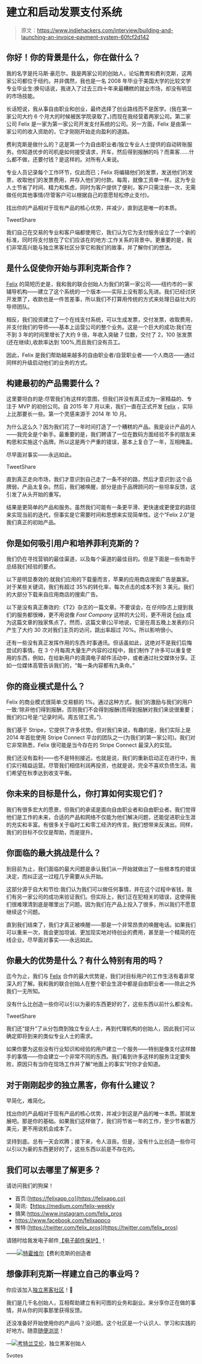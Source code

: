 # 建立和启动发票支付系统

> 原文：<https://www.indiehackers.com/interview/building-and-launching-an-invoice-payment-system-60fcf2d142>

## 你好！你的背景是什么，你在做什么？

我的名字是托马斯·豪厄尔，我是两家公司的创始人，论坛教育和费利克斯，这两家公司都位于纽约。并非偶然，我也是一名 2008 年毕业于美国大学的比较文学专业毕业生:换句话说，我进入了过去三四十年来最糟糕的就业市场，却没有明显的市场技能。

长话短说，我从事自由职业和创业，最终选择了创业路线而不是医学。(我在第一家公司大约 6 个月大的时候被医学院录取了。)而现在我经营着两家公司。第二家公司 Felix 是一家为第一家公司开发支付系统的公司。另一方面，Felix 是由第一家公司的收入资助的，它才刚刚开始走向盈利的道路。

费利克斯是做什么的？这是第一个为自由职业者/独立专业人士提供的自动转账服务。你知道优步的司机是如何接受请求，开车，然后得到报酬的吗？而乘客……什么都不做，还要付钱？是这样的。对所有人来说。

专业人员记录每个工作环节，仅此而已；Felix 将编辑他们的发票，发送他们的发票，收取他们的发票费用，并存入他们的付款。每周，就像工资单一样。这为专业人士节省了时间、精力和焦虑，同时为客户提供了便利，客户只需注册一次，无需做任何其他事情(尽管客户可以根据自己的意愿轻松停止支付)。

找出你的产品相对于现有产品的核心优势，并减少，直到这是唯一的本质。

TweetShare

我们自己在交易的专业和客户端都使用它，我们认为它为支付服务设立了一个新的标准，同时将支付放在了它们应该在的地方:工作关系的背景中。更重要的是，我们非常高兴能与独立黑客社区分享它和我们的故事，并了解你们的想法。

## 是什么促使你开始与菲利克斯合作？

[Felix](https://felixapp.co) 的简短历史是，我和我的联合创始人为我们的第一家公司——纽约市的一家辅导机构——建立了这个系统的一个版本——实际上没有那么先进。我们已经讨厌开发票了，收款也是一件苦差事，所以我们不打算用传统的方式来处理日益壮大的导师团队。

相反，我们投资建立了一个在线支付系统，可以生成发票，交付发票，收取费用，并支付我们的导师——基本上运营公司的整个业务。这是一个巨大的成功:我们在不到 3 年的时间里增长了大约 9 倍，年收入突破 7 位数，交付了 2，100 张发票(还在继续),收款率达到 100%,而且我们没有员工。

因此，Felix 是我们帮助越来越多的自由职业者/自营职业者——个人商店——通过同样的升级启动他们的业务的方式。

## 构建最初的产品需要什么？

这里要坦白的是:尽管我们有这样的意图，但我们并没有真正成为一家精益的、专注于 MVP 的初创公司。自 2015 年 7 月以来，我们一直在正式开发 [Felix](https://felixapp.co) ，实际上比那要长一些。第一个灵感来源于 2014 年 10 月。

为什么这么久？因为我们花了一年时间打造了一个糟糕的产品。我是设计产品的人——我完全是个新手。最重要的是，我们聘请了一位在数码方面经验不多的朋友来构思和实施这个品牌。所以这是两个严重的错误，基本上复合了一年，互相掩盖。

尽早面对事实——永远如此。

TweetShare

直到真正走向市场，我们才意识到自己走了一条不好的路，然后才意识到:这个品牌弱，产品太复杂。然后，我们被唤醒，部分是由于品牌顾问的一些坦率反馈，这引发了从头开始的重写。

结果是更简单的产品和服务。虽然我们可能有一条更平滑、更快速或更便宜的路径来实现当前的迭代，但事实是它需要时间和思想来实现简单性。这个“Felix 2.0”是我们真正的初始产品。

## 你是如何吸引用户和培养菲利克斯的？

我们仍在寻找营销的最佳渠道，以及每个渠道的最佳目的。但是下面是一些有助于总结我们经验的要点。

以下是明显奏效的:就我们应用的下载量而言，苹果的应用商店搜索广告是赢家。对于某些关键词，我们有超过 35%的转化率，每次点击的成本不到 3 美元。我们的大部分下载来自应用商店的搜索广告。

以下是没有真正奏效的:《T2》杂志的一篇文章。不要误会，在*任何*杂志上提到我们的服务都很棒，更不用说像 *Fast Company* 这样的大公司，更不用说 [Felix](https://felixapp.co) 成为这篇文章的独家焦点了。然而，这篇文章(公平地说，它是在周五晚上发表的)只产生了大约 30 次对我们主页的访问，跳出率超过 70%。所以影响很小。

还有一些没有真正发挥作用的东西:时事通讯。但话虽如此，这绝对不是我们后悔尝试的事情。在 3 个月每周大量生产内容的过程中，我们制作了许多可以重复使用的东西，例如，在给新用户的滴滴电子邮件活动中，或者通过社交媒体分享。正如一位媒体高管告诉我们的，“每一条内容都有九条命。”

## 你的商业模式是什么？

Felix 的商业模式很简单:交易额的 1%。通过这种方式，我们的激励与我们的用户一致:‘除非他们得到报酬，否则我们不会得到报酬(而得到报酬对我们来说很重要；我们的口号是:“记录时间。周五领工资。”).

我们基于 Stripe，它提供了许多优势。但对我们来说，有趣的是，我们实际上是 2014 年首批使用 Stripe Connect 平台的团队之一(为我们的第一家公司)。我们对它非常熟悉，Felix 很可能是当今存在的 Stripe Connect 最深入的实现。

我们还没有盈利——也不是特别接近。也就是说，我们的重新启动正在进行中，我们实行精益运营。尽管我们相信利润再投资，也就是说，完全不喜欢负债生活。我们希望在秋季达到收支平衡。

## 你未来的目标是什么，你打算如何实现它们？

我们有很多宏大的愿景，但我们的承诺是面向自由职业者和自由职业者。我们觉得他们是工作的未来，合适的产品和网络不仅能为他们解决问题，还能促进职业生涯的充实和丰富。有很多关于临时工和零工经济的传言。我们想带来反演出。同样，我们的目标不仅仅是帮助，而是提升。

## 你面临的最大挑战是什么？

到目前为止，我们面临的最大问题是承认我们从一开始就做出了一些根本性的错误决定，而纠正这一过程几乎需要从头开始。

这部分源于自大和节俭:我们认为我们可以做任何事情，并在这个过程中省钱，我们有另一家公司的成功来验证我们。但实际上，我们正在犯相关的错误，这使得我们很难理清到底是哪里出了问题。因为我们在产品上投入了很多，所以我们不愿意继续这个问题。

直到我们结束了，我们才真正被唤醒——那是一个非常昂贵的唤醒电话。如果我们可以重来一次，我会更加坦诚、更加现实地对待创业的费用，甚至是一个精简的在线企业。尽早面对事实——永远如此。

## 你最大的优势是什么？有什么特别有用的吗？

迄今为止，我们与 [Felix](https://felixapp.co) 合作的最大优势是，我们对目标用户的工作生活有着非常深入的了解。我和我的联合创始人在整个职业生涯中都是自由职业者——除此之外我们一无所知。

没有什么比创造一些你可以引以为豪的东西更好的了，这些东西以前什么都没有。

TweetShare

我们还“提升”了从分包商到独立专业人士，再到代理机构的创始人，因此我们可以确定即将到来的类似专业人士的需求。

如果你要为这些没有行业知识和经验的用户建立一个服务——特别是像支付这样棘手的事情——你会建立一个非常不同的东西。我们看到许多这样的服务注定要失败，原因只有当你在现场工作并了解“地面上的事实”时你才会知道。

## 对于刚刚起步的独立黑客，你有什么建议？

早简化，难简化。

找出你的产品相对于现有产品的核心优势，并减少到这是产品的唯一本质。那就发展吧。那是你的基础。如果我们这样做了，我们将节省一年的工作，至少节省数万美元，更不用说机会成本了。

坚持到底。总有一天会欢腾；接下来，令人沮丧。但是，没有什么比创造一些你可以引以为豪的东西更好的了，这些东西以前是不存在的。

## 我们可以去哪里了解更多？

请访问我们的狗屎！

*   首页:[https://felixapp.co](https://felixapp.co)
*   简讯:【https://medium.com/felix-weekly 
*   搞笑:https://www.instagram.com/felix_pros
*   https://www.facebook.com/felixappco
*   推特:[https://twitter.com/felix_pros](https://twitter.com/felix_pros)

请随时给我发电子邮件[【电子邮件保护】](/cdn-cgi/l/email-protection)！

——[<picture id="ember8164914" class="user-avatar ember-view user-link__avatar">![](img/82bd3bb4769a3aa1cd13889ee7c0fa91.png)</picture>特霍维尔](/tehowell?id=AIqFLF6hETQeE0cApx6BNqWloLg1)【费利克斯的创造者

## 想像菲利克斯一样建立自己的事业吗？

你应该加入[独立黑客社区](/)！🤗

我们是几千名创始人，互相帮助建立有利可图的业务和副业。来分享你正在做的事情，并从你的同事那里获得反馈。

还没准备好开始使用你的产品吗？没问题。这个社区是一个认识人、学习和实践的好地方。随意[随便浏览](/)！

—[<picture id="ember8164919" class="user-avatar ember-view user-link__avatar">![](img/82bd3bb4769a3aa1cd13889ee7c0fa91.png)</picture>考特兰艾伦](/csallen?id=ibTLPyjwVebnZjMGKvz6ztarnuV2)，独立黑客创始人

5votes